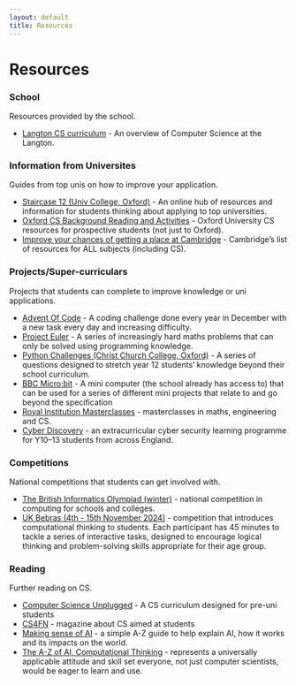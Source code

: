 ```yaml
---
layout: default
title: Resources
---
```


# Resources

### School

Resources provided by the school.

- [Langton CS curriculum](https://thelangton.org.uk/curriculum/computer-science/) - An overview of Computer Science at the Langton.

### Information from Universites

Guides from top unis on how to improve your application.

- [Staircase 12 (Univ College, Oxford)](https://www.univ.ox.ac.uk/applying-to-univ/staircase12/) - An online hub of resources and information for students thinking about applying to top universities.
- [Oxford CS Background Reading and Activities](https://www.cs.ox.ac.uk/admissions/undergraduate/why_oxford/reading.html) - Oxford University CS resources for prospective students (not just to Oxford).
- [Improve your chances of getting a place at Cambridge](https://www.undergraduate.study.cam.ac.uk/apply/before/improve-application) - Cambridge’s list of resources for ALL subjects (including CS).

### Projects/Super-curriculars

Projects that students can complete to improve knowledge or uni applications.

- [Advent Of Code](https://adventofcode.com) - A coding challenge done every year in December with a new task every day and increasing difficulty.
- [Project Euler](https://projecteuler.net/) - A series of increasingly hard maths problems that can only be solved using programming knowledge.
- [Python Challenges (Christ Church College, Oxford)](https://www.chch.ox.ac.uk/college/outreach/python-challenges) - A series of questions designed to stretch year 12 students’ knowledge beyond their school curriculum.
- [BBC Micro:bit](https://microbit.org/) - A mini computer (the school already has access to) that can be used for a series of different mini projects that relate to and go beyond the specification
- [Royal Institution Masterclasses](https://www.rigb.org/education/masterclasses) - masterclasses in maths, engineering and CS.
- [Cyber Discovery](http://joincyberdiscovery.com/) - an extracurricular cyber security learning programme for Y10–13 students from across England.

### Competitions

National competitions that students can get involved with.

- [The British Informatics Olympiad (winter)](https://www.olympiad.org.uk/) - national competition in computing for schools and colleges.
- [UK Bebras (4th - 15th November 2024)](https://www.bebras.uk/) - competition that introduces computational thinking to students. Each participant has 45 minutes to tackle a series of interactive tasks, designed to encourage logical thinking and problem-solving skills appropriate for their age group.

### Reading

Further reading on CS.

- [Computer Science Unplugged](https://www.csunplugged.org/) - A CS curriculum designed for pre-uni students
- [CS4FN](http://www.cs4fn.org/) - magazine about CS aimed at students
- [Making sense of AI](https://atozofai.withgoogle.com/intl/en-US/) - a simple A-Z guide to help explain AI, how it works and its impacts on the world.
- [The A-Z of AI, Computational Thinking](https://www.cs.cmu.edu/~15110-s13/Wing06-ct.pdf) - represents a universally applicable attitude and skill set everyone, not just computer scientists, would be eager to learn and use.
